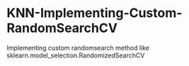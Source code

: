 # KNN-Implementing-Custom-RandomSearchCV
Implementing custom randomsearch method like sklearn.model_selection.RandomizedSearchCV
